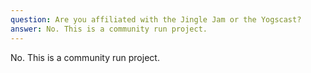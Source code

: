 ```yaml
---
question: Are you affiliated with the Jingle Jam or the Yogscast?
answer: No. This is a community run project.
---
```

No. This is a community run project.
